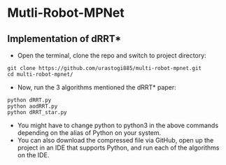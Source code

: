 # Mutli-Robot-MPNet

## Implementation of dRRT*
- Open the terminal, clone the repo and switch to project directory:
```
git clone https://github.com/urastogi885/multi-robot-mpnet.git
cd multi-robot-mpnet/
```
- Now, run the 3 algorithms mentioned the dRRT* paper:
```
python dRRT.py
python aodRRT.py
python dRRT_star.py
```
- You might have to change python to python3 in the above commands depending on the alias of Python on your system.
- You can also download the compressed file via GitHub, open up the project in an IDE that supports Python, and run each of the algorithms on the IDE.
